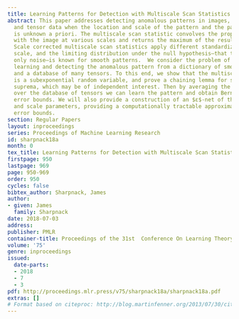 ```yaml
---
title: Learning Patterns for Detection with Multiscale Scan Statistics
abstract: This paper addresses detecting anomalous patterns in images, time-series,
  and tensor data when the location and scale of the pattern and the pattern itself
  is unknown a priori. The multiscale scan statistic convolves the proposed pattern
  with the image at various scales and returns the maximum of the resulting tensor.
  Scale corrected multiscale scan statistics apply different standardizations at each
  scale, and the limiting distribution under the null hypothesis—that the data is
  only noise—is known for smooth patterns.  We consider the problem of simultaneously
  learning and detecting the anomalous pattern from a dictionary of smooth patterns
  and a database of many tensors. To this end, we show that the multiscale scan statistic
  is a subexponential random variable, and prove a chaining lemma for standardized
  suprema, which may be of independent interest. Then by averaging the statistics
  over the database of tensors we can learn the pattern and obtain Bernstein-type
  error bounds. We will also provide a construction of an $ε$-net of the location
  and scale parameters, providing a computationally tractable approximation with similar
  error bounds.
section: Regular Papers
layout: inproceedings
series: Proceedings of Machine Learning Research
id: sharpnack18a
month: 0
tex_title: Learning Patterns for Detection with Multiscale Scan Statistics
firstpage: 950
lastpage: 969
page: 950-969
order: 950
cycles: false
bibtex_author: Sharpnack, James
author:
- given: James
  family: Sharpnack
date: 2018-07-03
address: 
publisher: PMLR
container-title: Proceedings of the 31st  Conference On Learning Theory
volume: '75'
genre: inproceedings
issued:
  date-parts:
  - 2018
  - 7
  - 3
pdf: http://proceedings.mlr.press/v75/sharpnack18a/sharpnack18a.pdf
extras: []
# Format based on citeproc: http://blog.martinfenner.org/2013/07/30/citeproc-yaml-for-bibliographies/
---
```

